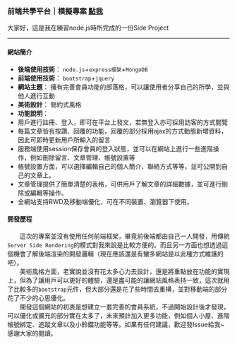 ### 前端共學平台｜模擬專案 [點我](http://172.105.215.182/)
大家好，這是我在練習node.js時所完成的一份Side Project  
***
#### 網站簡介
 
 + **後端使用技術**： 
`node.js`+`express框架`+`MongoDB`
 + **前端使用技術**： 
`bootstrap`+`jquery`  
 + **網站主題**：
擁有完善會員功能的部落格，可以讓使用者分享自己的所學，並與他人進行互動  
 + **美術設計**：
簡約式風格      
 + **功能說明**：
 + 用戶進行註冊、登入，即可在平台上發文，若無登入亦可採用訪客的方式閱覽
 + 每篇文章皆有按讚、回覆的功能，回覆的部分採用ajax的方式動態新增資料，因此可即時更新用戶所輸入的留言
 + 服務端使用session保存會員的登入狀態，並可以在網站上進行一些進階操作，例如刪除留言、文章管理、帳號設置等
 + 帳號設置方面，可以選擇編輯自己的個人簡介、聯絡方式等等，並可公開到自己的文章上。
 + 文章管理提供了簡單清楚的表格，可供用戶了解文章的詳細數據，並可進行刪除或編輯等操作。
 + 全網站支持RWD及移動端優化，可在不同裝置、瀏覽器下使用。

#### 開發歷程
　　這次的專案並沒有使用任何前端框架，畢竟前後端都由自己一人開發，用傳統`Server Side Rendering`的模式對我來說是比較方便的。而且另一方面也想透過這個機會了解後端渲染的開發邏輯（現在應該還是有蠻多網站是以此種方式維護的吧）。  
　　美術風格方面，老實說並沒有花太多心力去設計，還是將重點放在功能的實現上，但為了讓用戶可以更好的體驗，還是盡可能的讓網站風格表持一致，這次就用了比較多的`bootstrap`元件，但大部分還是花了些時間去重構，並對移動端的部分花了不少的心思優化。   
　　開發這個網站的初衷是想建立一套完善的會員系統，不過開始設計後才發現，可以優化或擴充的部分實在太多了，未來預計加入更多功能，例如個人小屋、進階帳號綁定、追蹤文章以及小鈴鐺功能等等。如果有任何建議，歡迎發Issue給我~感謝大家的閱讀。
